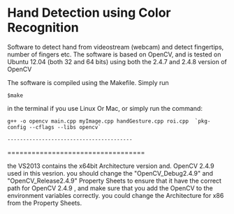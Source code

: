 Hand Detection using Color Recognition
=================================

Software to detect hand from videostream (webcam) and detect fingertips, number of fingers etc.
The software is based on OpenCV, and is tested on Ubuntu 12.04 (both 32 and 64 bits) using both the 2.4.7 and 2.4.8 version 
of OpenCV

The software is compiled using the Makefile. Simply run 

	$make


in the terminal if you use Linux Or Mac, or simply run the command:

	g++ -o opencv main.cpp myImage.cpp handGesture.cpp roi.cpp  `pkg-config --cflags --libs opencv` 
	
	----------------------------------------
	

==================================

the VS2013 contains the x64bit Architecture version and.
OpenCV 2.4.9 used in this vesrion.
you should change the "OpenCV_Debug2.4.9" and "OpenCV_Release2.4.9" Property Sheets 
to ensure that it have the correct path for OpenCV 2.4.9 , 
and make sure that you add the OpenCV to the environment variables correctly.
you could change the Architecture for x86 from the Property Sheets.
	
